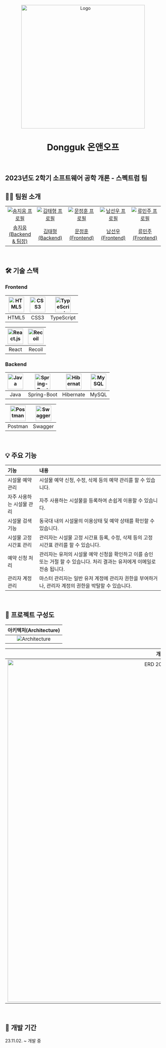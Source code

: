 
<div align="center">
   <br />
   <img width="400" alt="Logo" src="https://github.com/shortboy7/2023-2-SWE-DGU-ON-AND-OFF/assets/45763117/8960284a-984d-4530-99a9-5bf007b79e0d">
<h1>Dongguk 온앤오프</h1>
  <br />
</div>

## 2023년도 2학기 소프트웨어 공학 개론 - 스펙트럼 팀

## 🧑‍💻 팀원 소개

<table>
  <tr>
    <td align="center" width="150px">
      <a href="https://github.com/shortboy7" target="_blank">
        <img src="https://avatars.githubusercontent.com/u/55657581?v=4" alt="송지웅 프로필" />
      </a>
    </td>
    <td align="center" width="150px">
      <a href="https://github.com/pletain" target="_blank">
        <img src="https://avatars.githubusercontent.com/u/45763117?v=4" alt="김태형 프로필" />
      </a>
    </td>
    <td align="center" width="150px">
      <a href="https://github.com/Dice15" target="_blank">
        <img src="https://avatars.githubusercontent.com/u/102275981?v=4" alt="문정훈 프로필" />
      </a>
    </td>
    <td align="center" width="150px">
      <a href="https://github.com/seonwoonam" target="_blank">
        <img src="https://avatars.githubusercontent.com/u/74304338?v=4" alt="남선우 프로필" />
      </a>
    </td>
    <td align="center" width="150px">
      <a href="https://github.com/minij02" target="_blank">
        <img src="https://avatars.githubusercontent.com/u/135093109?v=4" alt="류민주 프로필" />
      </a>
    </td>
  </tr>
  <tr>
    <td align="center">
      <a href="https://github.com/shortboy7" target="_blank">
        송지웅<br />(Backend & 팀장)
      </a>
    </td>
    <td align="center">
      <a href="https://github.com/pletain" target="_blank">
        김태형<br />(Backend)
      </a>
    </td>
    <td align="center">
      <a href="https://github.com/Dice15" target="_blank">
        문정훈<br />(Frontend)
      </a>
    </td>
    <td align="center">
      <a href="https://github.com/seonwoonam" target="_blank">
        남선우<br />(Frontend)
      </a>
    </td>
    <td align="center">
      <a href="https://github.com/minij02" target="_blank">
        류민주<br />(Frontend)
      </a>
    </td>
  </tr>
</table>
<br />                                                                                                                                                                                         


## 🛠 기술 스택

### **Frontend**

| <img src="https://profilinator.rishav.dev/skills-assets/html5-original-wordmark.svg" alt="HTML5" width="50px" height="50px" /> | <img src="https://profilinator.rishav.dev/skills-assets/css3-original-wordmark.svg" alt="CSS3" width="50px" height="50px" /> | <img src="https://profilinator.rishav.dev/skills-assets/typescript-original.svg" alt="TypeScript" width="50px" height="50px" /> |
| :----------------------------------------------------------------------------------------------------------------------------: | :--------------------------------------------------------------------------------------------------------------------------: | :-----------------------------------------------------------------------------------------------------------------------------: |
|                                                             HTML5                                                              |                                                             CSS3                                                             |                                                           TypeScript                                                            |

| <img src="https://profilinator.rishav.dev/skills-assets/react-original-wordmark.svg" alt="React.js" width="50px" height="50px" /> | <img src="https://cdn.worldvectorlogo.com/logos/recoil-js.svg" alt="Recoil" width="50px" height="50px" /> |
| :-------------------------------------------------------------------------------------------------------------------------------: | :-------------------------------------------------------------------------------------------------------------------------------: |
|                                                               React                                                               |                                                           Recoil                                                     | 

### **Backend**

| <img src="https://profilinator.rishav.dev/skills-assets/java-original-wordmark.svg" alt="Java" width="50px" height="50px" /> | <img src="https://www.seekpng.com/png/full/8-80775_spring-logo-png-transparent-spring-java.png" alt="Spring-Boot" width="50px" height="50px" /> | <img src="https://media.vlpt.us/images/2012monk/post/86ce779f-a08b-438d-836c-8dbe6e5a8cc0/hibernate_icon_whitebkg.svg" alt="Hibernate" width="50px" height="50px" /> | <img src="https://profilinator.rishav.dev/skills-assets/mysql-original-wordmark.svg" alt="MySQL" width="50px" height="50px" /> | 
| :---------------------------------------------------------------------------------------------------------------------------------------------: | :------------------------------------------------------------------------------------------------------------------------------------------------------------------: | :----------------------------------------------------------------------------------------------------------------------------: | :----------------------------------------------------------------------------------------------------: |
|                                                             Java                                                             |                                                                   Spring-Boot                                                                   |                                                                              Hibernate                                                                               |                                                             MySQL                                                              |

| <img src="https://res.cloudinary.com/postman/image/upload/t_team_logo/v1629869194/team/2893aede23f01bfcbd2319326bc96a6ed0524eba759745ed6d73405a3a8b67a8" alt="Postman" width="50px" height="50px" /> | <img src="https://upload.wikimedia.org/wikipedia/commons/a/ab/Swagger-logo.png" alt="Swagger" width="50px" height="50px" /> |
| :-------------------------------------------------------------------------------------------------------------------------: | :----------------------------------------------------------------------------------------------------------------------------: |
|                                                                                               Postman                                                                                                |                                                           Swagger                                                           |
<br/>

## 💡 주요 기능

| 기능                      | 내용                                                                                                                                |
| :------------------------ | :---------------------------------------------------------------------------------------------------------------------------------- |
| 시설물 예약 관리           | 시설물 예약 신청, 수정, 삭제 등의 예약 관리를 할 수 있습니다.                                                                                      |
| 자주 사용하는 시설물 관리    | 자주 사용하는 시설물을 등록하여 손쉽게 이용할 수 있습니다.                                                                                          |
| 시설물 검색 기능           | 동국대 내의 시설물의 이용상태 및 예약 상태를 확인할 수 있습니다.                                                                                     |
| 시설물 고정 시간표 관리      | 관리자는 시설물 고정 시간표 등록, 수정, 삭제 등의 고정 시간표 관리를 할 수 있습니다.                                                                     |
| 예약 신청 처리            | 관리자는 유저의 시설물 예약 신청을 확인하고 이를 승인 또는 거절 할 수 있습니다. 처리 결과는 유저에게 이메일로 전송 됩니다.                                         |
| 관리자 계정 관리           | 마스터 관리자는 일반 유저 계정에 관리자 권한을 부여하거나, 관리자 계정의 권한을 박탈할 수 있습니다.                                                           |
                 
<br />

## 📂 프로젝트 구성도

|                                   아키텍처(Architecture)                                   |
| :----------------------------------------------------------------------------------------: |
|  ![Architecture](https://github.com/shortboy7/2023-2-SWE-DGU-ON-AND-OFF/assets/45763117/e5d6bbff-8887-49a3-8b04-3829db392296)|

|                              개체-관계 모델(ERD)                               |
| :----------------------------------------------------------------------------: |
| <img width="1108" alt="ERD 2023-12-04 오후 5 37 16" src="https://github.com/shortboy7/2023-2-SWE-DGU-ON-AND-OFF/assets/45763117/703bcf15-fdd9-45a4-9985-ad6bedf095b6"> |


<br />
       

## 📅 개발 기간

23.11.02. ~ 개발 중

<br />
